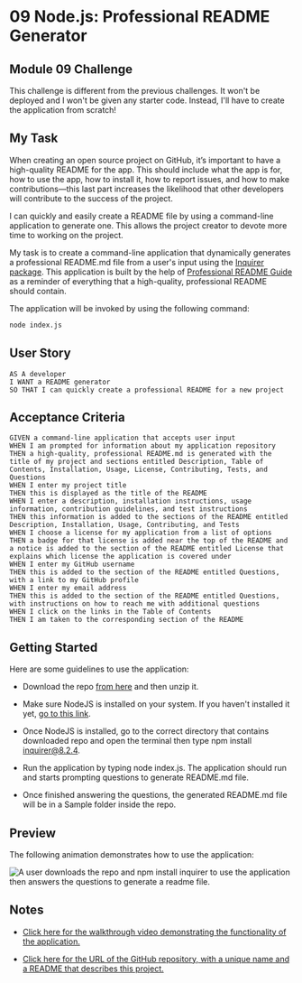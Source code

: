 # 09 Node.js: Professional README Generator

## Module 09 Challenge
This challenge is different from the previous challenges. It won't be deployed and I won't be given any starter code. Instead, I'll have to create the application from scratch!

## My Task

When creating an open source project on GitHub, it’s important to have a high-quality README for the app. This should include what the app is for, how to use the app, how to install it, how to report issues, and how to make contributions&mdash;this last part increases the likelihood that other developers will contribute to the success of the project. 

I can quickly and easily create a README file by using a command-line application to generate one. This allows the project creator to devote more time to working on the project.

My task is to create a command-line application that dynamically generates a professional README.md file from a user's input using the [Inquirer package](https://www.npmjs.com/package/inquirer/v/8.2.4). This application is built by the help of [Professional README Guide](https://coding-boot-camp.github.io/full-stack/github/professional-readme-guide) as a reminder of everything that a high-quality, professional README should contain. 

The application will be invoked by using the following command:

```bash
node index.js
```

## User Story

```
AS A developer
I WANT a README generator
SO THAT I can quickly create a professional README for a new project
```

## Acceptance Criteria

```
GIVEN a command-line application that accepts user input
WHEN I am prompted for information about my application repository
THEN a high-quality, professional README.md is generated with the title of my project and sections entitled Description, Table of Contents, Installation, Usage, License, Contributing, Tests, and Questions
WHEN I enter my project title
THEN this is displayed as the title of the README
WHEN I enter a description, installation instructions, usage information, contribution guidelines, and test instructions
THEN this information is added to the sections of the README entitled Description, Installation, Usage, Contributing, and Tests
WHEN I choose a license for my application from a list of options
THEN a badge for that license is added near the top of the README and a notice is added to the section of the README entitled License that explains which license the application is covered under
WHEN I enter my GitHub username
THEN this is added to the section of the README entitled Questions, with a link to my GitHub profile
WHEN I enter my email address
THEN this is added to the section of the README entitled Questions, with instructions on how to reach me with additional questions
WHEN I click on the links in the Table of Contents
THEN I am taken to the corresponding section of the README
```

## Getting Started

Here are some guidelines to use the application:

* Download the repo [from here](https://github.com/BadrulBorhanudin/readme-generator) and then unzip it.

* Make sure NodeJS is installed on your system. If you haven't installed it yet, [go to this link](https://nodejs.org/en/download).

* Once NodeJS is installed, go to the correct directory that contains downloaded repo and open the terminal then type npm install inquirer@8.2.4.

* Run the application by typing node index.js. The application should run and starts prompting questions to generate README.md file.

* Once finished answering the questions, the generated README.md file will be in a Sample folder inside the repo.

## Preview

The following animation demonstrates how to use the application:

![A user downloads the repo and npm install inquirer to use the application then answers the questions to generate a readme file.](./Assets/04-web-apis-homework-demo.gif)


## Notes

* [Click here for the walkthrough video demonstrating the functionality of the application.](https://drive.google.com/file/d/1pncrqgM2l6fihatODNF27qokyN7VSwgQ/view?usp=sharing)

* [Click here for the URL of the GitHub repository, with a unique name and a README that describes this project.](https://github.com/BadrulBorhanudin/readme-generator)

